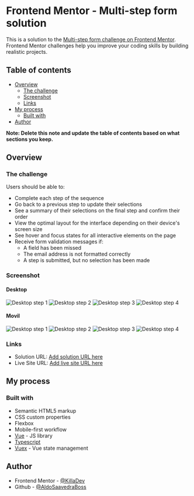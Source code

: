# Frontend Mentor - Multi-step form solution

This is a solution to the [Multi-step form challenge on Frontend Mentor](https://www.frontendmentor.io/challenges/multistep-form-YVAnSdqQBJ). Frontend Mentor challenges help you improve your coding skills by building realistic projects.

## Table of contents

- [Overview](#overview)
  - [The challenge](#the-challenge)
  - [Screenshot](#screenshot)
  - [Links](#links)
- [My process](#my-process)
  - [Built with](#built-with)
- [Author](#author)

**Note: Delete this note and update the table of contents based on what sections you keep.**

## Overview

### The challenge

Users should be able to:

- Complete each step of the sequence
- Go back to a previous step to update their selections
- See a summary of their selections on the final step and confirm their order
- View the optimal layout for the interface depending on their device's screen size
- See hover and focus states for all interactive elements on the page
- Receive form validation messages if:
  - A field has been missed
  - The email address is not formatted correctly
  - A step is submitted, but no selection has been made

### Screenshot

#### Desktop

![Desktop step 1](../public/screens/desktop1.PNG)
![Desktop step 2](../public/screens/desktop2.PNG)
![Desktop step 3](../public/screens/desktop3.PNG)
![Desktop step 4](../public/screens/desktop4.PNG)

#### Movil

![Desktop step 1](../public/screens/movil1.PNG)
![Desktop step 2](../public/screens/movil2.PNG)
![Desktop step 3](../public/screens/movil3.PNG)
![Desktop step 4](../public/screens/movil4.PNG)

### Links

- Solution URL: [Add solution URL here](https://your-solution-url.com)
- Live Site URL: [Add live site URL here](https://your-live-site-url.com)

## My process

### Built with

- Semantic HTML5 markup
- CSS custom properties
- Flexbox
- Mobile-first workflow
- [Vue](https://vuejs.org/) - JS library
- [Typescript](https://www.typescriptlang.org/)
- [Vuex](https://vuex.vuejs.org/) - Vue state management

## Author

- Frontend Mentor - [@KillaDev](https://www.frontendmentor.io/profile/AldoSaavedraBoss)
- Github - [@AldoSaavedraBoss](https://github.com/AldoSaavedraBoss)
